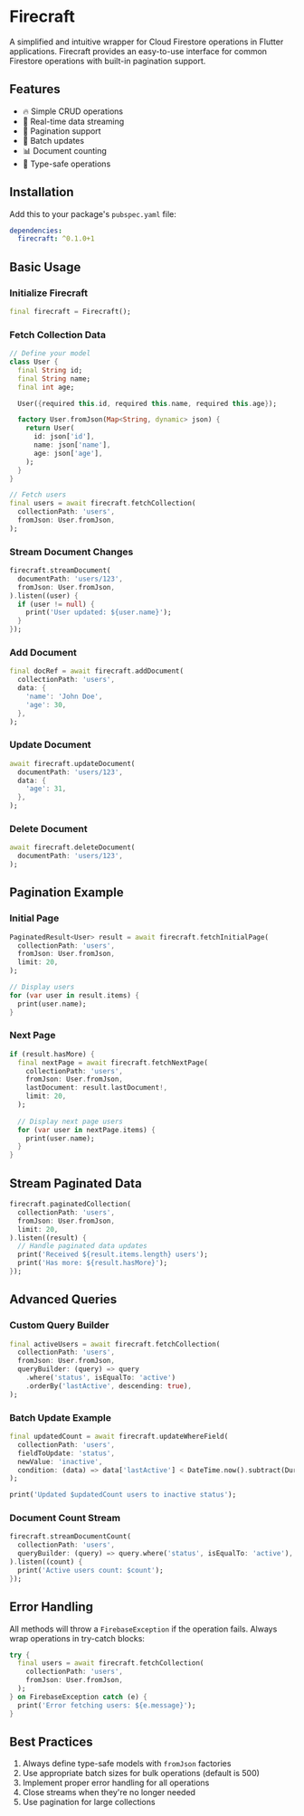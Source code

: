 # Firecraft

A simplified and intuitive wrapper for Cloud Firestore operations in Flutter applications. Firecraft provides an easy-to-use interface for common Firestore operations with built-in pagination support.

## Features

- 🔥 Simple CRUD operations
- 📡 Real-time data streaming
- 📄 Pagination support
- 🔄 Batch updates
- 📊 Document counting
- 🎯 Type-safe operations

## Installation

Add this to your package's `pubspec.yaml` file:

```yaml
dependencies:
  firecraft: ^0.1.0+1
```

## Basic Usage

### Initialize Firecraft

```dart
final firecraft = Firecraft();
```

### Fetch Collection Data

```dart
// Define your model
class User {
  final String id;
  final String name;
  final int age;

  User({required this.id, required this.name, required this.age});

  factory User.fromJson(Map<String, dynamic> json) {
    return User(
      id: json['id'],
      name: json['name'],
      age: json['age'],
    );
  }
}

// Fetch users
final users = await firecraft.fetchCollection(
  collectionPath: 'users',
  fromJson: User.fromJson,
);
```

### Stream Document Changes

```dart
firecraft.streamDocument(
  documentPath: 'users/123',
  fromJson: User.fromJson,
).listen((user) {
  if (user != null) {
    print('User updated: ${user.name}');
  }
});
```

### Add Document

```dart
final docRef = await firecraft.addDocument(
  collectionPath: 'users',
  data: {
    'name': 'John Doe',
    'age': 30,
  },
);
```

### Update Document

```dart
await firecraft.updateDocument(
  documentPath: 'users/123',
  data: {
    'age': 31,
  },
);
```

### Delete Document

```dart
await firecraft.deleteDocument(
  documentPath: 'users/123',
);
```

## Pagination Example

### Initial Page

```dart
PaginatedResult<User> result = await firecraft.fetchInitialPage(
  collectionPath: 'users',
  fromJson: User.fromJson,
  limit: 20,
);

// Display users
for (var user in result.items) {
  print(user.name);
}
```

### Next Page

```dart
if (result.hasMore) {
  final nextPage = await firecraft.fetchNextPage(
    collectionPath: 'users',
    fromJson: User.fromJson,
    lastDocument: result.lastDocument!,
    limit: 20,
  );
  
  // Display next page users
  for (var user in nextPage.items) {
    print(user.name);
  }
}
```

## Stream Paginated Data

```dart
firecraft.paginatedCollection(
  collectionPath: 'users',
  fromJson: User.fromJson,
  limit: 20,
).listen((result) {
  // Handle paginated data updates
  print('Received ${result.items.length} users');
  print('Has more: ${result.hasMore}');
});
```

## Advanced Queries

### Custom Query Builder

```dart
final activeUsers = await firecraft.fetchCollection(
  collectionPath: 'users',
  fromJson: User.fromJson,
  queryBuilder: (query) => query
    .where('status', isEqualTo: 'active')
    .orderBy('lastActive', descending: true),
);
```

### Batch Update Example

```dart
final updatedCount = await firecraft.updateWhereField(
  collectionPath: 'users',
  fieldToUpdate: 'status',
  newValue: 'inactive',
  condition: (data) => data['lastActive'] < DateTime.now().subtract(Duration(days: 30)).millisecondsSinceEpoch,
);

print('Updated $updatedCount users to inactive status');
```

### Document Count Stream

```dart
firecraft.streamDocumentCount(
  collectionPath: 'users',
  queryBuilder: (query) => query.where('status', isEqualTo: 'active'),
).listen((count) {
  print('Active users count: $count');
});
```

## Error Handling

All methods will throw a `FirebaseException` if the operation fails. Always wrap operations in try-catch blocks:

```dart
try {
  final users = await firecraft.fetchCollection(
    collectionPath: 'users',
    fromJson: User.fromJson,
  );
} on FirebaseException catch (e) {
  print('Error fetching users: ${e.message}');
}
```

## Best Practices

1. Always define type-safe models with `fromJson` factories
2. Use appropriate batch sizes for bulk operations (default is 500)
3. Implement proper error handling for all operations
4. Close streams when they're no longer needed
5. Use pagination for large collections
